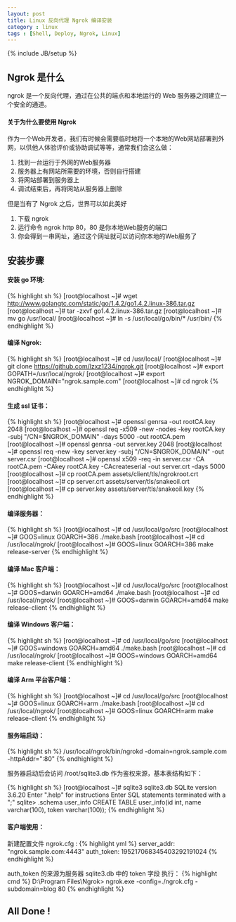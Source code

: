 ```yaml
---
layout: post
title: Linux 反向代理 Ngrok 编译安装
category : linux 
tags : [Shell, Deploy, Ngrok, Linux]
---
```


{% include JB/setup %}

## Ngrok 是什么
ngrok 是一个反向代理，通过在公共的端点和本地运行的 Web 服务器之间建立一个安全的通道。

#### 关于为什么要使用 Ngrok

作为一个Web开发者，我们有时候会需要临时地将一个本地的Web网站部署到外网，以供他人体验评价或协助调试等等，通常我们会这么做：

1. 找到一台运行于外网的Web服务器
2. 服务器上有网站所需要的环境，否则自行搭建
3. 将网站部署到服务器上
4. 调试结束后，再将网站从服务器上删除

但是当有了 Ngrok 之后，世界可以如此美好

1. 下载 ngrok
2. 运行命令 ngrok http 80，80 是你本地Web服务的端口
3. 你会得到一串网址，通过这个网址就可以访问你本地的Web服务了

## 安装步骤
#### 安装 go 环境:

{% highlight sh %}
[root@localhost ~]# wget http://www.golangtc.com/static/go/1.4.2/go1.4.2.linux-386.tar.gz
[root@localhost ~]# tar -zxvf go1.4.2.linux-386.tar.gz
[root@localhost ~]# mv go /usr/local/
[root@localhost ~]# ln -s /usr/local/go/bin/* /usr/bin/
{% endhighlight %}

#### 编译 Ngrok:

{% highlight sh %}
[root@localhost ~]# cd /usr/local/
[root@localhost ~]# git clone https://github.com/lzxz1234/ngrok.git
[root@localhost ~]# export GOPATH=/usr/local/ngrok/
[root@localhost ~]# export NGROK_DOMAIN="ngrok.sample.com"
[root@localhost ~]# cd ngrok
{% endhighlight %}

#### 生成 ssl 证书：

{% highlight sh %}
[root@localhost ~]# openssl genrsa -out rootCA.key 2048
[root@localhost ~]# openssl req -x509 -new -nodes -key rootCA.key -subj "/CN=$NGROK_DOMAIN" -days 5000 -out rootCA.pem
[root@localhost ~]# openssl genrsa -out server.key 2048
[root@localhost ~]# openssl req -new -key server.key -subj "/CN=$NGROK_DOMAIN" -out server.csr
[root@localhost ~]# openssl x509 -req -in server.csr -CA rootCA.pem -CAkey rootCA.key -CAcreateserial -out server.crt -days 5000
[root@localhost ~]# cp rootCA.pem assets/client/tls/ngrokroot.crt
[root@localhost ~]# cp server.crt assets/server/tls/snakeoil.crt
[root@localhost ~]# cp server.key assets/server/tls/snakeoil.key
{% endhighlight %}

#### 编译服务器：

{% highlight sh %}
[root@localhost ~]# cd /usr/local/go/src
[root@localhost ~]# GOOS=linux GOARCH=386 ./make.bash
[root@localhost ~]# cd /usr/local/ngrok/
[root@localhost ~]# GOOS=linux GOARCH=386 make release-server
{% endhighlight %}

#### 编译 Mac 客户端：

{% highlight sh %}
[root@localhost ~]# cd /usr/local/go/src
[root@localhost ~]# GOOS=darwin GOARCH=amd64 ./make.bash
[root@localhost ~]# cd /usr/local/ngrok/
[root@localhost ~]# GOOS=darwin GOARCH=amd64 make release-client
{% endhighlight %}

#### 编译 Windows 客户端：

{% highlight sh %}
[root@localhost ~]# cd /usr/local/go/src
[root@localhost ~]# GOOS=windows GOARCH=amd64 ./make.bash
[root@localhost ~]# cd /usr/local/ngrok/
[root@localhost ~]# GOOS=windows GOARCH=amd64 make release-client
{% endhighlight %}

#### 编译 Arm 平台客户端：

{% highlight sh %}
[root@localhost ~]# cd /usr/local/go/src
[root@localhost ~]# GOOS=linux GOARCH=arm ./make.bash
[root@localhost ~]# cd /usr/local/ngrok/
[root@localhost ~]# GOOS=linux GOARCH=arm make release-client
{% endhighlight %}

#### 服务端启动：

{% highlight sh %}
/usr/local/ngrok/bin/ngrokd -domain=ngrok.sample.com -httpAddr=":80"
{% endhighlight %}

服务器启动后会访问 /root/sqlite3.db 作为鉴权来源，基本表结构如下：

{% highlight sh %}
[root@localhost ~]# sqlite3 sqlite3.db 
SQLite version 3.6.20
Enter ".help" for instructions
Enter SQL statements terminated with a ";"
sqlite> .schema user_info
CREATE TABLE user_info(id int, name varchar(100), token varchar(100));
{% endhighlight %}

#### 客户端使用：

新建配置文件 ngrok.cfg :
{% highlight yml %}
server_addr: "ngrok.sample.com:4443"
auth_token: 195217068345403292191024
{% endhighlight %}

auth_token 的来源为服务器 sqlite3.db 中的 token 字段
执行：
{% highlight cmd %}
D:\Program Files\Ngrok> ngrok.exe -config=./ngrok.cfg -subdomain=blog 80
{% endhighlight %}

## All Done !
